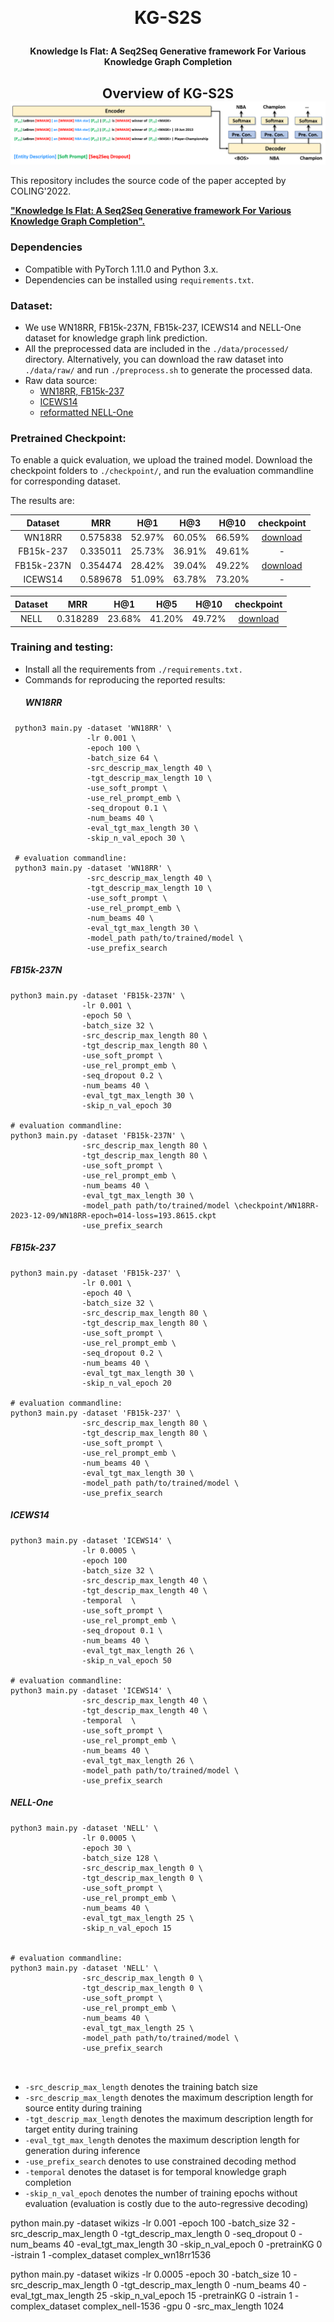 ﻿﻿<h1 align="center">
  KG-S2S
</h1>

<h4 align="center">Knowledge Is Flat: A Seq2Seq Generative framework For Various Knowledge Graph Completion</h4>

<h2 align="center">
  Overview of KG-S2S
  <img align="center"  src="./overview.png" alt="...">
</h2>
This repository includes the source code of the paper accepted by COLING'2022. 

[**"Knowledge Is Flat: A Seq2Seq Generative framework For Various Knowledge Graph Completion".**](https://arxiv.org/abs/2209.07299)

### Dependencies

- Compatible with PyTorch 1.11.0 and Python 3.x.
- Dependencies can be installed using `requirements.txt`.

### Dataset:

- We use WN18RR, FB15k-237N, FB15k-237, ICEWS14 and NELL-One dataset for knowledge graph link prediction. 
- All the preprocessed data are included in the `./data/processed/` directory. Alternatively, you can download the raw 
dataset into `./data/raw/` and run `./preprocess.sh` to generate the processed data.
- Raw data source:
  - [WN18RR, FB15k-237](https://github.com/wangbo9719/StAR_KGC)
  - [ICEWS14](https://github.com/mniepert/mmkb)
  - [reformatted NELL-One](https://github.com/wangbo9719/StAR_KGC)

### Pretrained Checkpoint:

To enable a quick evaluation, we upload the trained model. 
Download the checkpoint folders to `./checkpoint/`, and run the evaluation commandline for corresponding dataset.

The results are:

|  Dataset   |   MRR    |  H@1   |  H@3   |  H@10  |                                        checkpoint                                        | 
|:----------:|:--------:|:------:|:------:|:------:|:----------------------------------------------------------------------------------------:|
|   WN18RR   | 0.575838 | 52.97% | 60.05% | 66.59% | [download](https://drive.google.com/drive/u/2/folders/11WvghBmzoZjmyxP85FpkyxPgNfMS462G) | % 10938
| FB15k-237  | 0.335011 | 25.73% | 36.91% | 49.61% |                                            -                                             | % 12342
| FB15k-237N | 0.354474 | 28.42% | 39.04% | 49.22% | [download](https://drive.google.com/drive/u/2/folders/1JSZp439WVcMSG71bqSO9NathWFk90Be6) | % 11077
|  ICEWS14   | 0.589678 | 51.09% | 63.78% | 73.20% |                                            -                                             | % 12165

| Dataset |   MRR    |  H@1   |  H@5   |  H@10  |                                        checkpoint                                        |
|:-------:|:--------:|:------:|:------:|:------:|:----------------------------------------------------------------------------------------:|
|  NELL   | 0.318289 | 23.68% | 41.20% | 49.72% | [download](https://drive.google.com/drive/u/2/folders/1_bEvDPEsGEKDqyjKQikfjmkqkbB-7jVI) | % 11944


### Training and testing:

- Install all the requirements from `./requirements.txt.`
- Commands for reproducing the reported results:
  ##### WN18RR
 ```shell
  python3 main.py -dataset 'WN18RR' \
                  -lr 0.001 \
                  -epoch 100 \
                  -batch_size 64 \
                  -src_descrip_max_length 40 \
                  -tgt_descrip_max_length 10 \
                  -use_soft_prompt \
                  -use_rel_prompt_emb \
                  -seq_dropout 0.1 \
                  -num_beams 40 \
                  -eval_tgt_max_length 30 \
                  -skip_n_val_epoch 30 \
  
  # evaluation commandline:
  python3 main.py -dataset 'WN18RR' \
                  -src_descrip_max_length 40 \
                  -tgt_descrip_max_length 10 \
                  -use_soft_prompt \
                  -use_rel_prompt_emb \
                  -num_beams 40 \
                  -eval_tgt_max_length 30 \
                  -model_path path/to/trained/model \
                  -use_prefix_search
  ```
  ##### FB15k-237N
  ```shell
  python3 main.py -dataset 'FB15k-237N' \
                  -lr 0.001 \
                  -epoch 50 \
                  -batch_size 32 \
                  -src_descrip_max_length 80 \
                  -tgt_descrip_max_length 80 \
                  -use_soft_prompt \
                  -use_rel_prompt_emb \
                  -seq_dropout 0.2 \
                  -num_beams 40 \
                  -eval_tgt_max_length 30 \
                  -skip_n_val_epoch 30
  
  # evaluation commandline:
  python3 main.py -dataset 'FB15k-237N' \
                  -src_descrip_max_length 80 \
                  -tgt_descrip_max_length 80 \
                  -use_soft_prompt \
                  -use_rel_prompt_emb \
                  -num_beams 40 \
                  -eval_tgt_max_length 30 \
                  -model_path path/to/trained/model \checkpoint/WN18RR-2023-12-09/WN18RR-epoch=014-loss=193.8615.ckpt
                  -use_prefix_search  
  ```
  ##### FB15k-237
  ```shell
  python3 main.py -dataset 'FB15k-237' \
                  -lr 0.001 \
                  -epoch 40 \
                  -batch_size 32 \
                  -src_descrip_max_length 80 \
                  -tgt_descrip_max_length 80 \
                  -use_soft_prompt \
                  -use_rel_prompt_emb \
                  -seq_dropout 0.2 \
                  -num_beams 40 \
                  -eval_tgt_max_length 30 \
                  -skip_n_val_epoch 20
  
  # evaluation commandline:
  python3 main.py -dataset 'FB15k-237' \
                  -src_descrip_max_length 80 \
                  -tgt_descrip_max_length 80 \
                  -use_soft_prompt \
                  -use_rel_prompt_emb \
                  -num_beams 40 \
                  -eval_tgt_max_length 30 \
                  -model_path path/to/trained/model \
                  -use_prefix_search 
  ```

  ##### ICEWS14
  ```shell
  python3 main.py -dataset 'ICEWS14' \
                  -lr 0.0005 \
                  -epoch 100
                  -batch_size 32 \
                  -src_descrip_max_length 40 \
                  -tgt_descrip_max_length 40 \
                  -temporal  \
                  -use_soft_prompt \
                  -use_rel_prompt_emb \
                  -seq_dropout 0.1 \ 
                  -num_beams 40 \
                  -eval_tgt_max_length 26 \
                  -skip_n_val_epoch 50
  
  # evaluation commandline:
  python3 main.py -dataset 'ICEWS14' \
                  -src_descrip_max_length 40 \
                  -tgt_descrip_max_length 40 \
                  -temporal  \
                  -use_soft_prompt \
                  -use_rel_prompt_emb \
                  -num_beams 40 \
                  -eval_tgt_max_length 26 \
                  -model_path path/to/trained/model \
                  -use_prefix_search  
  ```
  
  ##### NELL-One
  ```shell
  python3 main.py -dataset 'NELL' \
                  -lr 0.0005 \
                  -epoch 30 \
                  -batch_size 128 \
                  -src_descrip_max_length 0 \
                  -tgt_descrip_max_length 0 \
                  -use_soft_prompt \
                  -use_rel_prompt_emb \
                  -num_beams 40 \
                  -eval_tgt_max_length 25 \
                  -skip_n_val_epoch 15
  
  
  # evaluation commandline:
  python3 main.py -dataset 'NELL' \
                  -src_descrip_max_length 0 \
                  -tgt_descrip_max_length 0 \
                  -use_soft_prompt \
                  -use_rel_prompt_emb \
                  -num_beams 40 \
                  -eval_tgt_max_length 25 \
                  -model_path path/to/trained/model \
                  -use_prefix_search  
                  
    
  ```
  - `-src_descrip_max_length` denotes the training batch size
  - `-src_descrip_max_length` denotes the maximum description length for source entity during training 
  - `-tgt_descrip_max_length` denotes the maximum description length for target entity during training
  - `-eval_tgt_max_length` denotes the maximum description length for generation during inference
  - `-use_prefix_search` denotes to use constrained decoding method
  - `-temporal` denotes the dataset is for temporal knowledge graph completion
  - `-skip_n_val_epoch` denotes the number of training epochs without evaluation (evaluation is costly due to the auto-regressive decoding) 


python main.py -dataset wikizs  -lr 0.001 -epoch 100 -batch_size 32 -src_descrip_max_length 0 -tgt_descrip_max_length 0 -seq_dropout 0 -num_beams 40 -eval_tgt_max_length 30 -skip_n_val_epoch 0  -pretrainKG 0 -istrain 1 -complex_dataset complex_wn18rr1536

python main.py -dataset wikizs -lr 0.0005   -epoch 30    -batch_size 10    -src_descrip_max_length  0  -tgt_descrip_max_length 0  -num_beams 40   -eval_tgt_max_length 25     -skip_n_val_epoch 15  -pretrainKG 0 -istrain 1   -complex_dataset complex_nell-1536  -gpu 0   -src_max_length  1024

